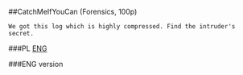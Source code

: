 ﻿##CatchMeIfYouCan (Forensics, 100p)

	We got this log which is highly compressed. Find the intruder's secret.

###PL
[ENG](#eng-version)

###ENG version
